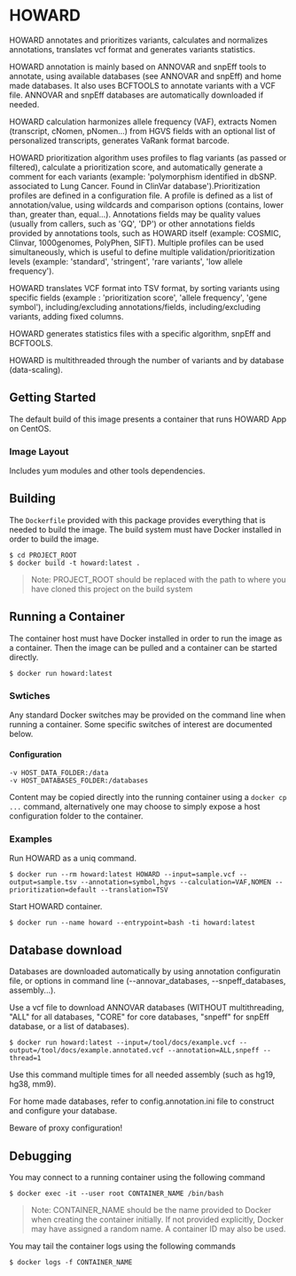 HOWARD
============

HOWARD annotates and prioritizes variants, calculates and normalizes annotations, translates vcf format and generates variants statistics.

HOWARD annotation is mainly based on ANNOVAR and snpEff tools to annotate, using available databases (see ANNOVAR and snpEff) and home made databases. It also uses BCFTOOLS to annotate variants with a VCF file. ANNOVAR and snpEff databases are automatically downloaded if needed.

HOWARD calculation harmonizes allele frequency (VAF), extracts Nomen (transcript, cNomen, pNomen...) from HGVS fields with an optional list of personalized transcripts, generates VaRank format barcode.

HOWARD prioritization algorithm uses profiles to flag variants (as passed or filtered), calculate a prioritization score, and automatically generate a comment for each variants (example: 'polymorphism identified in dbSNP. associated to Lung Cancer. Found in ClinVar database').Prioritization profiles are defined in a configuration file. A profile is defined as a list of annotation/value, using wildcards and comparison options (contains, lower than, greater than, equal...). Annotations fields may be quality values (usually from callers, such as 'GQ', 'DP') or other annotations fields provided by annotations tools, such as HOWARD itself (example: COSMIC, Clinvar, 1000genomes, PolyPhen, SIFT). Multiple profiles can be used simultaneously, which is useful to define multiple validation/prioritization levels (example: 'standard', 'stringent', 'rare variants', 'low allele frequency').

HOWARD translates VCF format into TSV format, by sorting variants using specific fields (example : 'prioritization score', 'allele frequency', 'gene symbol'), including/excluding annotations/fields, including/excluding variants, adding fixed columns.

HOWARD generates statistics files with a specific algorithm, snpEff and BCFTOOLS.

HOWARD is multithreaded through the number of variants and by database (data-scaling).


Getting Started
---------------

The default build of this image presents a container that runs HOWARD App on CentOS.

### Image Layout

Includes yum modules and other tools dependencies.


Building
--------

The `Dockerfile` provided with this package provides everything that is
needed to build the image. The build system must have Docker installed in
order to build the image.

```
$ cd PROJECT_ROOT
$ docker build -t howard:latest .
```
> Note: PROJECT_ROOT should be replaced with the path to where you have
>       cloned this project on the build system


Running a Container
-------------------

The container host must have Docker installed in order to run the image as a
container. Then the image can be pulled and a container can be started directly.

```
$ docker run howard:latest
```

### Swtiches

Any standard Docker switches may be provided on the command line when running
a container. Some specific switches of interest are documented below.

#### Configuration
```
-v HOST_DATA_FOLDER:/data
-v HOST_DATABASES_FOLDER:/databases
```
Content may be copied directly into the running container using a
`docker cp ...` command, alternatively one may choose to simply expose a host
configuration folder to the container.

### Examples

Run HOWARD as a uniq command.

```
$ docker run --rm howard:latest HOWARD --input=sample.vcf --output=sample.tsv --annotation=symbol,hgvs --calculation=VAF,NOMEN --prioritization=default --translation=TSV
```

Start HOWARD container.

```
$ docker run --name howard --entrypoint=bash -ti howard:latest
```


Database download
-------------------

Databases are downloaded automatically by using annotation configuratin file, or options in command line (--annovar_databases, --snpeff_databases, assembly...).

Use a vcf file to download ANNOVAR databases (WITHOUT multithreading, "ALL" for all databases, "CORE" for core databases, "snpeff" for snpEff database, or a list of databases).

```
$ docker run howard:latest --input=/tool/docs/example.vcf --output=/tool/docs/example.annotated.vcf --annotation=ALL,snpeff --thread=1
```

Use this command multiple times for all needed assembly (such as hg19, hg38, mm9).

For home made databases, refer to config.annotation.ini file to construct and configure your database.

Beware of proxy configuration!


Debugging
---------

You may connect to a running container using the following command
```
$ docker exec -it --user root CONTAINER_NAME /bin/bash
```
> Note: CONTAINER_NAME should be the name provided to Docker when creating the
>       container initially. If not provided explicitly, Docker may have
>       assigned a random name. A container ID may also be used.

You may tail the container logs using the following commands
```
$ docker logs -f CONTAINER_NAME
```
